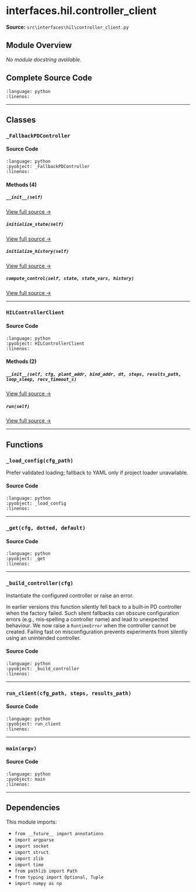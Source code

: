 # interfaces.hil.controller_client

**Source:** `src\interfaces\hil\controller_client.py`

## Module Overview

*No module docstring available.*

## Complete Source Code

```{literalinclude} ../../../src/interfaces/hil/controller_client.py
:language: python
:linenos:
```

---

## Classes

### `_FallbackPDController`

#### Source Code

```{literalinclude} ../../../src/interfaces/hil/controller_client.py
:language: python
:pyobject: _FallbackPDController
:linenos:
```

#### Methods (4)

##### `__init__(self)`

[View full source →](#method-_fallbackpdcontroller-__init__)

##### `initialize_state(self)`

[View full source →](#method-_fallbackpdcontroller-initialize_state)

##### `initialize_history(self)`

[View full source →](#method-_fallbackpdcontroller-initialize_history)

##### `compute_control(self, state, state_vars, history)`

[View full source →](#method-_fallbackpdcontroller-compute_control)

---

### `HILControllerClient`

#### Source Code

```{literalinclude} ../../../src/interfaces/hil/controller_client.py
:language: python
:pyobject: HILControllerClient
:linenos:
```

#### Methods (2)

##### `__init__(self, cfg, plant_addr, bind_addr, dt, steps, results_path, loop_sleep, recv_timeout_s)`

[View full source →](#method-hilcontrollerclient-__init__)

##### `run(self)`

[View full source →](#method-hilcontrollerclient-run)

---

## Functions

### `_load_config(cfg_path)`

Prefer validated loading; fallback to YAML only if project loader unavailable.

#### Source Code

```{literalinclude} ../../../src/interfaces/hil/controller_client.py
:language: python
:pyobject: _load_config
:linenos:
```

---

### `_get(cfg, dotted, default)`

#### Source Code

```{literalinclude} ../../../src/interfaces/hil/controller_client.py
:language: python
:pyobject: _get
:linenos:
```

---

### `_build_controller(cfg)`

Instantiate the configured controller or raise an error.

In earlier versions this function silently fell back to a built‑in
PD controller when the factory failed.  Such silent fallbacks can
obscure configuration errors (e.g., mis‑spelling a controller name)
and lead to unexpected behaviour.  We now raise a ``RuntimeError``
when the controller cannot be created.  Failing fast on
misconfiguration prevents experiments from silently using an
unintended controller.

#### Source Code

```{literalinclude} ../../../src/interfaces/hil/controller_client.py
:language: python
:pyobject: _build_controller
:linenos:
```

---

### `run_client(cfg_path, steps, results_path)`

#### Source Code

```{literalinclude} ../../../src/interfaces/hil/controller_client.py
:language: python
:pyobject: run_client
:linenos:
```

---

### `main(argv)`

#### Source Code

```{literalinclude} ../../../src/interfaces/hil/controller_client.py
:language: python
:pyobject: main
:linenos:
```

---

## Dependencies

This module imports:

- `from __future__ import annotations`
- `import argparse`
- `import socket`
- `import struct`
- `import zlib`
- `import time`
- `from pathlib import Path`
- `from typing import Optional, Tuple`
- `import numpy as np`
